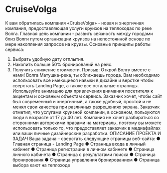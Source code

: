 # CruiseVolga
К вам обратилась компания «CruiseVolga» - новая и энергичная компания, предоставляющая услуги круизов на теплоходах по реке Волга. Главная цель компании - развить связность между городами близ Волги путем организации круизов на непостоянной основе по мере накопления запросов на круизы. 
Основные принципы работы сервиса: 
1.	Выбрать удобную дату отплытия.
2.	Накопить больше 50% бронирований на рейс.
3.	Получить снижение стоимости.
Призыв: Открой Волгу вместе с нами! Волга Матушка-река, ты сближаешь города.
Вам необходимо использовать все имеющиеся навыки в дизайне и верстке чтобы сверстать Landing Page, а также все остальные страницы. Используйте анимацию для привлечения внимания посетителя к акцентам и основным объектам сервиса. 
Заказчик хочет, чтобы сайт был современный и энергичный, а также удобный, простой и не менял свои качества при различных разрешениях экрана.
Заказчик отметил, что услугами круизной компании, в основном, пользуются люди в возрасте от 17 до 40 лет.
Компания не хочет разбираться со сторонними авторскими правами на материалы, поэтому вы можете использовать только то, что предоставляет заказчик в медиафайлах или ваши личные дизайнерские разработки. 
ОПИСАНИЕ ПРОЕКТА И ЗАДАЧ
Ваша задача – сверстать следующие страницы веб-сайта:
  ●	Главная страница - Landing Page
  ●	Страница входа в личный кабинет
  ●	Страница регистрации в личном кабинете
  ●	Страница личного кабинета
  ●	Страница с результатами поиска
  ●	Страница бронирования
  ●	Страница управления бронированием
  ●	Страница выбора кают на теплоходе

